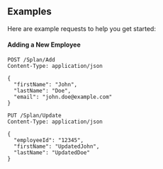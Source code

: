 ## Examples

Here are example requests to help you get started:

#### Adding a New Employee

```http
POST /Splan/Add
Content-Type: application/json

{
  "firstName": "John",
  "lastName": "Doe",
  "email": "john.doe@example.com"
}

PUT /Splan/Update
Content-Type: application/json

{
  "employeeId": "12345",
  "firstName": "UpdatedJohn",
  "lastName": "UpdatedDoe"
}


